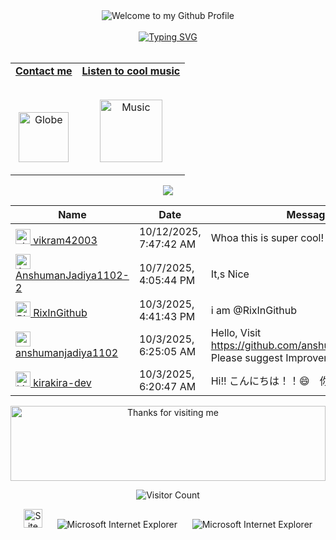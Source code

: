 <!-- "Hero" Header -->
<div align="center">
  <img src="https://github.com/BrunnerLivio/brunnerlivio/blob/master/images/welcome.png?raw=true" style="max-width: 100%;" alt="Welcome to my Github Profile" />
  <br />
  <br />
          <a href="https://git.io/typing-svg"><img src="https://readme-typing-svg.demolab.com?font=Fira+Code&pause=1000&width=435&lines=My+name+is+Muhammadrasul" alt="Typing SVG" /></a>
  <br />
  <br />

</div>

<!-- Social -->
<table width="100%" align="center">
<tr>
<td align="center">
<a href="https://t.me/kari_move">
<strong>Contact me</strong>
<br />
<br />
<br />

<p>

<img alt="Globe" height="80" href="https://ibb.co/8g0txKdn">
</a>
</p>

</td>


<td align="center">
<a href="https://www.youtube.com/watch?v=3YxaaGgTQYM&ab_channel=EvanescenceVEVO">
<strong>Listen to cool music</strong>
<br />
<br />


<p>
<img height="100" alt="Music" src="images/music.gif"> 
</a>
</p>

</td>
</tr>
</table>

<div align="center">
<a href="https://github.com/BrunnerLivio/brunnerlivio/issues/62#issuecomment-new"><img src="images/guestbook.svg"></a> 
</div>

<!-- Guestbook -->
| Name | Date | Message |
|---|---|---|
| <a href="https://github.com/vikram42003"><img width="24" src="https://avatars.githubusercontent.com/u/64071211?s=24&u=9c8e34fce7494b3e25c5f1ee1eb55800e940e79a&v=4" alt="vikram42003" /> vikram42003</a> |10/12/2025, 7:47:42 AM|Whoa this is super cool!|
| <a href="https://github.com/AnshumanJadiya1102-2"><img width="24" src="https://avatars.githubusercontent.com/u/229737245?s=24&u=42acef0930af7a6f6ca8ef9d98f07c878573373a&v=4" alt="AnshumanJadiya1102-2" /> AnshumanJadiya1102-2</a> |10/7/2025, 4:05:44 PM|It,s Nice|
| <a href="https://github.com/RixInGithub"><img width="24" src="https://avatars.githubusercontent.com/u/87478581?s=24&u=8c3395853dbe6352ce04bc223a26f94576fe8a0e&v=4" alt="RixInGithub" /> RixInGithub</a> |10/3/2025, 4:41:43 PM|i am @RixInGithub|
| <a href="https://github.com/anshumanjadiya1102"><img width="24" src="https://avatars.githubusercontent.com/u/225169841?s=24&u=5282c59b24c18e0e2672c2ff79bcf67b6dc3c5c1&v=4" alt="anshumanjadiya1102" /> anshumanjadiya1102</a> |10/3/2025, 6:25:05 AM|Hello, Visit https://github.com/anshumanjadiya1102. Please suggest Improvements...|
| <a href="https://github.com/kirakira-dev"><img width="24" src="https://avatars.githubusercontent.com/u/201024996?s=24&u=55f069aec161c60ff135446f5a98bdc46e3204bd&v=4" alt="kirakira-dev" /> kirakira-dev</a> |10/3/2025, 6:20:47 AM|Hi!! こんにちは！！😄　你好👋！！|
<!-- /Guestbook -->

<!-- Footer -->

<div align="center">

<img height="120" alt="Thanks for visiting me" width="100%" src="https://raw.githubusercontent.com/BrunnerLivio/brunnerlivio/master/images/marquee.svg" />
<br />

![Visitor Count](https://profile-counter.glitch.me/brunnerlivio/count.svg)


<img src="https://raw.githubusercontent.com/BrunnerLivio/brunnerlivio/master/images/notepad.gif" alt="Site created with Notepad" height="30" />
<!-- "margin-right: whatever;" -->
<span>&nbsp;&nbsp;&nbsp;&nbsp;</span>  
<img src="https://raw.githubusercontent.com/BrunnerLivio/brunnerlivio/master/images/ie_logo.gif" alt="Microsoft Internet Explorer" />
<span>&nbsp;&nbsp;&nbsp;&nbsp;</span>  
<img src="https://raw.githubusercontent.com/BrunnerLivio/brunnerlivio/master/images/noframes.gif" alt="Microsoft Internet Explorer" />

</div>
